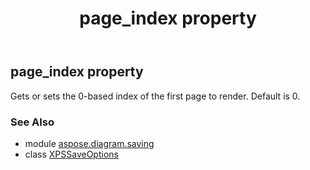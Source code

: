 ﻿---
title: page_index property
second_title: Aspose.Diagram for Python via .NET API References
description: 
type: docs
weight: 70
url: /python-net/aspose.diagram.saving/xpssaveoptions/page_index/
is_root: false
---

## page_index property


Gets or sets the 0-based index of the first page to render. Default is 0.

### See Also
* module [aspose.diagram.saving](../../)
* class [XPSSaveOptions](/diagram/python-net/aspose.diagram.saving/xpssaveoptions)
